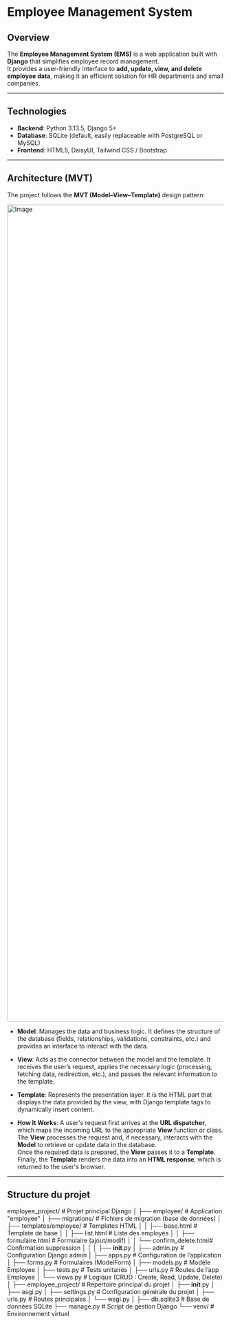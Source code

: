 #  Employee Management System  

##  Overview  
The **Employee Management System (EMS)** is a web application built with **Django** that simplifies employee record management.  
It provides a user-friendly interface to **add, update, view, and delete employee data**, making it an efficient solution for HR departments and small companies.  

---

##  Technologies  
- **Backend**: Python 3.13.5, Django 5+  
- **Database**: SQLite (default, easily replaceable with PostgreSQL or MySQL)  
- **Frontend**: HTML5, DaisyUI, Tailwind CSS / Bootstrap  
  
---

##  Architecture (MVT)  
The project follows the **MVT (Model–View–Template)** design pattern:
  
  <img width="5704" height="1895" alt="Image" src="https://github.com/user-attachments/assets/ee42827a-e771-4ac7-a752-617a177ff73a" /> 

- **Model**: Manages the data and business logic. It defines the structure of the database (fields, relationships, validations, constraints, etc.) and provides an interface to interact with the data.

- **View**: Acts as the connector between the model and the template. It receives the user’s request, applies the necessary logic (processing, fetching data, redirection, etc.), and passes the relevant information to the template.

- **Template**: Represents the presentation layer. It is the HTML part that displays the data provided by the view, with Django template tags to dynamically insert content.

- **How It Works**:
A user's request first arrives at the **URL dispatcher**, which maps the incoming URL to the appropriate **View** function or class.  
The **View** processes the request and, if necessary, interacts with the **Model** to retrieve or update data in the database.  
Once the required data is prepared, the **View** passes it to a **Template**.  
Finally, the **Template** renders the data into an **HTML response**, which is returned to the user's browser.

---

##  Structure du projet  

employee_project/              # Projet principal Django
│
├── employee/                  # Application "employee"
│   ├── migrations/            # Fichiers de migration (base de données)
│   ├── templates/employee/    # Templates HTML
│   │   ├── base.html          # Template de base
│   │   ├── list.html          # Liste des employés
│   │   ├── formulaire.html    # Formulaire (ajout/modif)
│   │   └── confirm_delete.html# Confirmation suppression
│   │
│   ├── __init__.py
│   ├── admin.py               # Configuration Django admin
│   ├── apps.py                # Configuration de l’application
│   ├── forms.py               # Formulaires (ModelForm)
│   ├── models.py              # Modèle Employee
│   ├── tests.py               # Tests unitaires
│   ├── urls.py                # Routes de l’app Employee
│   └── views.py               # Logique (CRUD : Create, Read, Update, Delete)
│
├── employee_project/          # Répertoire principal du projet
│   ├── __init__.py
│   ├── asgi.py
│   ├── settings.py            # Configuration générale du projet
│   ├── urls.py                # Routes principales
│   └── wsgi.py
│
├── db.sqlite3                 # Base de données SQLite
├── manage.py                  # Script de gestion Django
└── venv/                      # Environnement virtuel

